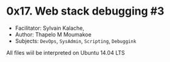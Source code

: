 # 0x17. Web stack debugging #3

- Facilitator: Sylvain Kalache,
- Author: Thapelo M Moumakoe
- Subjects: `DevOps`, `SysAdmin`, `Scripting`, `Debuggink`

All files wiil be interpreted on Ubuntu 14.04 LTS
